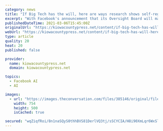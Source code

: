 ```yaml
---
category: news
title: "If Big Tech has the will, here are ways research shows self-regulation can work"
excerpt: "With Facebook's announcement that its Oversight Board will make a decision about whether former President Donald Trump can regain access to his account after the company suspended it, this and other high-profile moves by technology companies to address misinformation have reignited the debate about what responsible self-regulation by technology companies should look like."
publishedDateTime: 2021-03-06T15:45:00Z
originalUrl: "https://kiowacountypress.net/content/if-big-tech-has-will-here-are-ways-research-shows-self-regulation-can-work"
webUrl: "https://kiowacountypress.net/content/if-big-tech-has-will-here-are-ways-research-shows-self-regulation-can-work"
type: article
quality: 20
heat: 20
published: false

provider:
  name: kiowacountypress.net
  domain: kiowacountypress.net

topics:
  - Facebook AI
  - AI

images:
  - url: "https://images.theconversation.com/files/385146/original/file-20210218-17-1drjewk.jpg?ixlib=rb-1.1.0&rect=0%2C0%2C4256%2C2822&q=45&auto=format&w=754&fit=clip"
    width: 754
    height: 500
    isCached: true

secured: "wqZiqfRoi/8n1naSQyS0thhBVS81DerlVQ3tj/sSCYCIA/H8i90XmLqr6WxSl69bXfmwsnpY3zfJ+jyIcVRM5Ytpa9r9Am40FlP6niCGfFlS+wcKn4/JPEfzbLktvhNXFs5y9FCxzTdx6o/+aBbaMwXiFlQumqywBQkyB7L0JbcAcGLLtq3fhbA0leSn9Rd1OGb7FfiDuI+xAupIY0cEm54RH+Bj9kibKEHFK7/9mi+Eu4W/jZO9ldmH0jr4wISsSqN0AMLpddDcnwkua6EteFG3/kFpKhc1TIceOK37DPs4vIoh09dionhh5URmlgVolBgjPdCTR40sc4d6yTcldwqdsP1mwl8kXS6c1aFSu5o=;fIdPbR5CpMpR6iF3xC+bOQ=="
---
```


